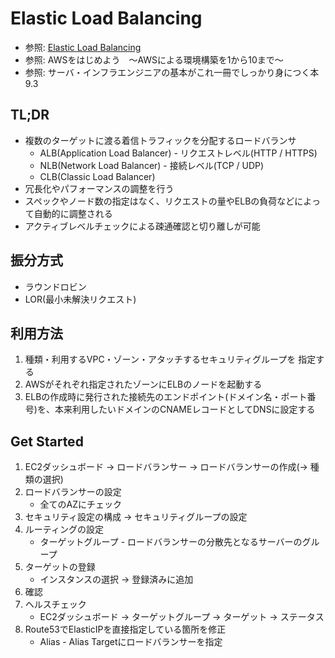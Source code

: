 # Elastic Load Balancing
- 参照: [Elastic Load Balancing](https://aws.amazon.com/jp/elasticloadbalancing/)
- 参照: AWSをはじめよう　～AWSによる環境構築を1から10まで～
- 参照: サーバ・インフラエンジニアの基本がこれ一冊でしっかり身につく本 9.3

## TL;DR
- 複数のターゲットに渡る着信トラフィックを分配するロードバランサ
  - ALB(Application Load Balancer) - リクエストレベル(HTTP / HTTPS)
  - NLB(Network Load Balancer) - 接続レベル(TCP / UDP)
  - CLB(Classic Load Balancer)
- 冗長化やパフォーマンスの調整を行う
- スペックやノード数の指定はなく、リクエストの量やELBの負荷などによって自動的に調整される
- アクティブレベルチェックによる疎通確認と切り離しが可能

## 振分方式
- ラウンドロビン
- LOR(最小未解決リクエスト)

## 利用方法
1. 種類・利用するVPC・ゾーン・アタッチするセキュリティグループを
指定する
2. AWSがそれぞれ指定されたゾーンにELBのノードを起動する
3. ELBの作成時に発行された接続先のエンドポイント(ドメイン名・ポート番号)を、本来利用したいドメインのCNAMEレコードとしてDNSに設定する

## Get Started
1. EC2ダッシュボード
  -> ロードバランサー
  -> ロードバランサーの作成(-> 種類の選択)
2. ロードバランサーの設定
    - 全てのAZにチェック
3. セキュリティ設定の構成 -> セキュリティグループの設定
4. ルーティングの設定
    - ターゲットグループ - ロードバランサーの分散先となるサーバーのグループ
5. ターゲットの登録
    - インスタンスの選択 -> 登録済みに追加
6. 確認
7. ヘルスチェック
    - EC2ダッシュボード
    -> ターゲットグループ
    -> ターゲット
    -> ステータス
8. Route53でElasticIPを直接指定している箇所を修正
    - Alias - Alias Targetにロードバランサーを指定

